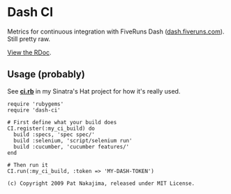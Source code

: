 # Dash CI

Metrics for continuous integration with FiveRuns Dash ([dash.fiveruns.com](http://dash.fiveruns.com)). Still pretty raw.

[View the RDoc](http://gitrdoc.com/nakajima/dash-ci/tree/master).

## Usage (probably)

See [**ci.rb**](http://github.com/nakajima/sinatras-hat/blob/master/ci.rb) in my Sinatra's Hat project for how it's really used.

    require 'rubygems'
    require 'dash-ci'

    # First define what your build does
    CI.register(:my_ci_build) do
      build :specs, 'spec spec/'
      build :selenium, 'script/selenium run'
      build :cucumber, 'cucumber features/'
    end

    # Then run it
    CI.run(:my_ci_build, :token => 'MY-DASH-TOKEN')

`(c) Copyright 2009 Pat Nakajima, released under MIT License.`